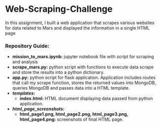 # Web-Scraping-Challenge

In this assignment, I built a web application that scrapes various websites for data related to Mars and displayed the information in a single HTML page

### Repository Guide:
- **mission_to_mars.ipynb:** jupyter notebook file with script for scraping and analysis 
- **scrape_mars.py:** python script with functions to execute data scrape and store the results into a python dictionary. 
- **app.py:** python script for flask application. Application includes routes that call my scrape function, stores the returned values into MongoDB, queries MongoDB and passes data into a HTML template. 
- **_templates:_**
    - **index.html:** HTML document displaying data passed from python application. 
- **_html_page_screenshots:_**
    - **html_page1.png, html_page2.png, html_page3.png, html_page4.png:** screenshots of final HTML page.
